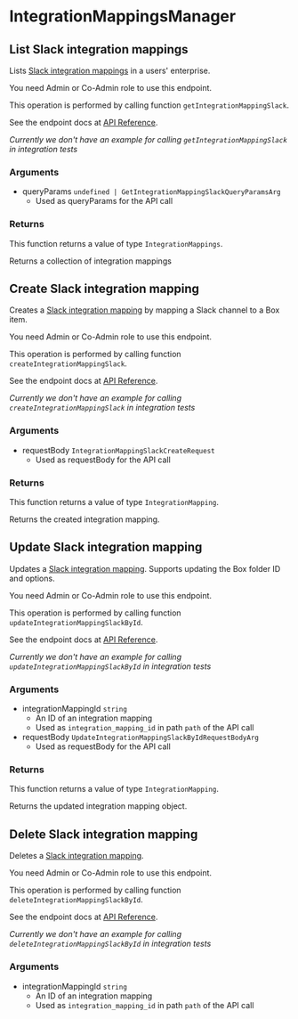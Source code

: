 # IntegrationMappingsManager

## List Slack integration mappings

Lists [Slack integration mappings](https://support.box.com/hc/en-us/articles/4415585987859-Box-as-the-Content-Layer-for-Slack) in a users&#x27; enterprise.

You need Admin or Co-Admin role to
use this endpoint.

This operation is performed by calling function `getIntegrationMappingSlack`.

See the endpoint docs at
[API Reference](https://developer.box.com/reference/get-integration-mappings-slack/).

*Currently we don't have an example for calling `getIntegrationMappingSlack` in integration tests*

### Arguments

- queryParams `undefined | GetIntegrationMappingSlackQueryParamsArg`
  - Used as queryParams for the API call


### Returns

This function returns a value of type `IntegrationMappings`.

Returns a collection of integration mappings


## Create Slack integration mapping

Creates a [Slack integration mapping](https://support.box.com/hc/en-us/articles/4415585987859-Box-as-the-Content-Layer-for-Slack)
by mapping a Slack channel to a Box item.

You need Admin or Co-Admin role to
use this endpoint.

This operation is performed by calling function `createIntegrationMappingSlack`.

See the endpoint docs at
[API Reference](https://developer.box.com/reference/post-integration-mappings-slack/).

*Currently we don't have an example for calling `createIntegrationMappingSlack` in integration tests*

### Arguments

- requestBody `IntegrationMappingSlackCreateRequest`
  - Used as requestBody for the API call


### Returns

This function returns a value of type `IntegrationMapping`.

Returns the created integration mapping.


## Update Slack integration mapping

Updates a [Slack integration mapping](https://support.box.com/hc/en-us/articles/4415585987859-Box-as-the-Content-Layer-for-Slack).
Supports updating the Box folder ID and options.

You need Admin or Co-Admin role to
use this endpoint.

This operation is performed by calling function `updateIntegrationMappingSlackById`.

See the endpoint docs at
[API Reference](https://developer.box.com/reference/put-integration-mappings-slack-id/).

*Currently we don't have an example for calling `updateIntegrationMappingSlackById` in integration tests*

### Arguments

- integrationMappingId `string`
  - An ID of an integration mapping
  - Used as `integration_mapping_id` in path `path` of the API call
- requestBody `UpdateIntegrationMappingSlackByIdRequestBodyArg`
  - Used as requestBody for the API call


### Returns

This function returns a value of type `IntegrationMapping`.

Returns the updated integration mapping object.


## Delete Slack integration mapping

Deletes a [Slack integration mapping](https://support.box.com/hc/en-us/articles/4415585987859-Box-as-the-Content-Layer-for-Slack).


You need Admin or Co-Admin role to
use this endpoint.

This operation is performed by calling function `deleteIntegrationMappingSlackById`.

See the endpoint docs at
[API Reference](https://developer.box.com/reference/delete-integration-mappings-slack-id/).

*Currently we don't have an example for calling `deleteIntegrationMappingSlackById` in integration tests*

### Arguments

- integrationMappingId `string`
  - An ID of an integration mapping
  - Used as `integration_mapping_id` in path `path` of the API call


